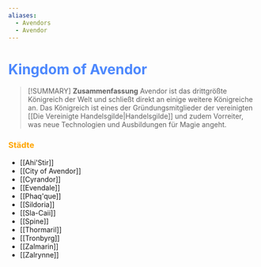 ```yaml
---
aliases:
  - Avendors
  - Avendor
---
```

# <font color = 4d88fd>Kingdom of Avendor</font>

>[!SUMMARY] **Zusammenfassung**
>Avendor ist das drittgrößte Königreich der Welt und schließt direkt an einige weitere Königreiche an. Das Königreich ist eines der Gründungsmitglieder der vereinigten [[Die Vereinigte Handelsgilde|Handelsgilde]] und zudem Vorreiter, was neue Technologien und Ausbildungen für Magie angeht. 

### <font color = "orange">Städte</font>
- [[Ahi'Stir]]
- [[City of Avendor]]
- [[Cyrandor]]
- [[Evendale]]
- [[Phaq'que]]
- [[Sildoria]]
- [[Sla-Caii]]
- [[Spine]]
- [[Thormaril]]
- [[Tronbyrg]]
- [[Zalmarin]]
- [[Zalrynne]]